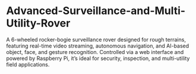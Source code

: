 # Advanced-Surveillance-and-Multi-Utility-Rover
A 6-wheeled rocker-bogie surveillance rover designed for rough terrains, featuring real-time video streaming, autonomous navigation, and AI-based object, face, and gesture recognition. Controlled via a web interface and powered by Raspberry Pi, it’s ideal for security, inspection, and multi-utility field applications.

